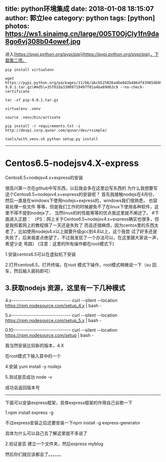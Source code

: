 title: python环境集成
date: 2018-01-08 18:15:07
author: 郭立lee
category: python
tags: [python]
photos: https://ws1.sinaimg.cn/large/005T0OjCly1fn9da8go6vj308b04owef.jpg
---

进入[https://pypi.python.org/pypi/pip](https://pypi.python.org/pypi/pip)，下载第二项。

    pip install virtualenv

    wget https://pypi.python.org/packages/11/b6/abcb525026a4be042b486df43905d6893fb04f05aac21c32c638e939e447/pip-9.0.1.tar.gz\#md5\=35f01da33009719497f01a4ba69d63c9 --no-check-certificate

    tar -xf pip-9.0.1.tar.gz

    virtualenv .venv

    source .venv/bin/activate

    pip install -r requirements.txt -i http://devpi.corp.qunar.com/qunar/dev/+simple/

    tools/with_venv.sh python setup.py install


---
# Centos6.5-nodejsv4.X-express

Centos6.5+nodejsv4.x+express的安装

很高兴第一次在github中写东西，以后我会多在这里边写东西的
为什么我想要写这个Centos6.5+nodejsv4.x+express的安装呢？
首先我接触nodejs在4月份，
然后一直是在windows下使用nodejs+express的，windows我们很熟悉，
也容易处理一些文件
等等，但是我们工作的时候避免不了在linux下使用各种软件，这里不得不提到nodejs了，
当然linux的的性能等等的优点我这里就不阐述了。
#下面进入正题：
（PS：网上关于Centos6.5+nodejsv4.x+express确实也很多，但是我照着网上的教程搞了一天还是失败了
而且还很麻烦，因为centos里的东西太老了，比如使用nodejs4.x以上就要升级gcc到4.8以上，这个我尝
试了好多还是失败了，后来我差点绝望了，不过我发现了一个办法可以，在这里跟大家说一声，希望少走
弯路）
(注意：这里的所有操作都在root模式下)

1.安装centos6.5可以在虚拟机下安装

2.打开centos6.5，打开终端，在root
模式下操作，root模式稍微说一下（su
回车，然后输入密码即可）

3.获取nodejs 资源，这里有一下几种模式
 ---------------------------------------------------------------------------------
 4.x------------------------------
curl --silent --location https://rpm.nodesource.com/setup_4.x | bash -

 5.x------------------------------
curl --silent --location https://rpm.nodesource.com/setup_5.x | bash -

 0.10-----------------------------
curl --silent --location https://rpm.nodesource.com/setup | bash -

我当然安装比较新的版本，4.X

在root模式下输入其中的一个

4.安装
yum install -y nodejs

5.测试是否成功
node -v

成功会返回版本号

--------------------------------------------------------------------

下面可以安装express框架，具体express框架的作用自己谷歌一下

1.npm install express -g

不过express安装之后还要安装一下npm install -g express-generator

具体为什么可以自己去了解这里就不多说了

2.验证是否
建立一个文件夹，然后express myblog

然后你们就应该都会了。。。。。。
